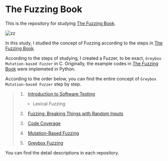 # The Fuzzing Book

This is the repository for studying [The Fuzzing Book](https://www.fuzzingbook.org/).



![zz](https://user-images.githubusercontent.com/63425775/128324986-5cde3c5e-f4e1-4499-a13e-d9c4cb01028f.PNG)


In this study, I studied the concept of Fuzzing according to the steps in [The Fuzzing Book](https://www.fuzzingbook.org/).

According to the steps of studying, I created a Fuzzer, to be exact, ```Greybox Mutation-based Fuzzer``` in C.  Originally, the example codes in [The Fuzzing Book](https://www.fuzzingbook.org/) were implemeted in Python.



According to the order below, you can find the entire concept of ```Greybox Mutation-based Fuzzer``` step by step.


>1. &nbsp;&nbsp;[Introduction to Software Testing](https://github.com/MJ-SEO/Fuzzing/tree/master/1.Testing)
>
>      - Lexical Fuzzing
>        
>  2. &nbsp;&nbsp;[Fuzzing: Breaking Things with Random Inputs](https://github.com/MJ-SEO/Fuzzing/tree/master/2.Fuzzing)
>
>  3. &nbsp;&nbsp;[Code Coverage](https://github.com/MJ-SEO/Fuzzing/tree/master/3.Code_Coverage)
>
>   4. &nbsp;&nbsp;[Mutation-Based Fuzzing](https://github.com/MJ-SEO/Fuzzing/tree/master/4.Mutation_Fuzzing)
>
>    5. &nbsp;&nbsp;[Greybox Fuzzing](https://github.com/MJ-SEO/Fuzzing/tree/master/5.>Greybox_Fuzzing)


You can find the detail descriptions in each repository. 